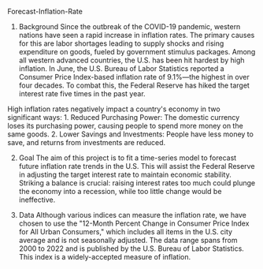 Forecast-Inflation-Rate
1. Background
Since the outbreak of the COVID-19 pandemic, western nations have seen a rapid increase in inflation rates. The primary causes for this are labor shortages leading to supply shocks and rising expenditure on goods, fueled by government stimulus packages. Among all western advanced countries, the U.S. has been hit hardest by high inflation. In June, the U.S. Bureau of Labor Statistics reported a Consumer Price Index-based inflation rate of 9.1%—the highest in over four decades. To combat this, the Federal Reserve has hiked the target interest rate five times in the past year.

High inflation rates negatively impact a country's economy in two significant ways:
    1. Reduced Purchasing Power: The domestic currency loses its purchasing power, causing people to spend more money on the same goods.
    2. Lower Savings and Investments: People have less money to save, and returns from investments are reduced.

2. Goal
The aim of this project is to fit a time-series model to forecast future inflation rate trends in the U.S. This will assist the Federal Reserve in adjusting the target interest rate to maintain economic stability. Striking a balance is crucial: raising interest rates too much could plunge the economy into a recession, while too little change would be ineffective.

3. Data
Although various indices can measure the inflation rate, we have chosen to use the "12-Month Percent Change in Consumer Price Index for All Urban Consumers," which includes all items in the U.S. city average and is not seasonally adjusted. The data range spans from 2000 to 2022 and is published by the U.S. Bureau of Labor Statistics. This index is a widely-accepted measure of inflation.
